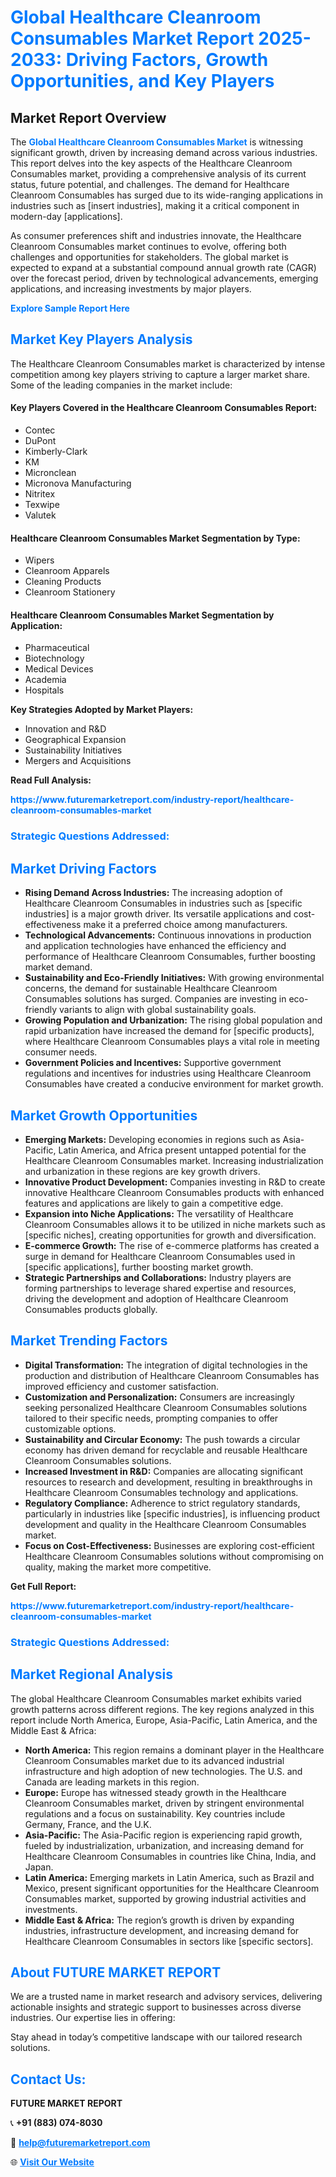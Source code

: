 <h1 style="color: #007BFF;">Global Healthcare Cleanroom Consumables Market Report 2025-2033: Driving Factors, Growth Opportunities, and Key Players</h1>

<section id="overview">
<h2>Market Report Overview</h2>
<p>The <a href="https://www.futuremarketreport.com/industry-report/healthcare-cleanroom-consumables-market" style="color: #007BFF; text-decoration: none;"><strong>Global Healthcare Cleanroom Consumables Market</strong></a> is witnessing significant growth, driven by increasing demand across various industries. This report delves into the key aspects of the Healthcare Cleanroom Consumables market, providing a comprehensive analysis of its current status, future potential, and challenges. The demand for Healthcare Cleanroom Consumables has surged due to its wide-ranging applications in industries such as [insert industries], making it a critical component in modern-day [applications].</p>
<p>As consumer preferences shift and industries innovate, the Healthcare Cleanroom Consumables market continues to evolve, offering both challenges and opportunities for stakeholders. The global market is expected to expand at a substantial compound annual growth rate (CAGR) over the forecast period, driven by technological advancements, emerging applications, and increasing investments by major players.</p>
</section>

<section id="overview">
<p><a href="https://www.futuremarketreport.com/request-sample/reportId=99515" style="color: #007BFF; text-decoration: none;"><strong>Explore Sample Report Here</strong></a></p>
</section>

<section id="key-players">
<h2 style="color: #007BFF;">Market Key Players Analysis</h2>
<p>The Healthcare Cleanroom Consumables market is characterized by intense competition among key players striving to capture a larger market share. Some of the leading companies in the market include:</p>
<h4>Key Players Covered in the Healthcare Cleanroom Consumables Report:</h4>
<ul><li>Contec</li><li>DuPont</li><li>Kimberly-Clark</li><li>KM</li><li>Micronclean</li><li>Micronova Manufacturing</li><li>Nitritex</li><li>Texwipe</li><li>Valutek</li></ul>
<h4>Healthcare Cleanroom Consumables Market Segmentation by Type:</h4>
<ul><li>Wipers</li><li>Cleanroom Apparels</li><li>Cleaning Products</li><li>Cleanroom Stationery</li></ul>

<h4>Healthcare Cleanroom Consumables Market Segmentation by Application:</h4>
<ul><li>Pharmaceutical</li><li>Biotechnology</li><li>Medical Devices</li><li>Academia</li><li>Hospitals</li></ul>
<p><strong>Key Strategies Adopted by Market Players:</strong></p>
<ul>
<li>Innovation and R&D</li>
<li>Geographical Expansion</li>
<li>Sustainability Initiatives</li>
<li>Mergers and Acquisitions</li>
</ul>
</section>

<section>
<p><strong>Read Full Analysis: </strong></p><a href="https://www.futuremarketreport.com/industry-report/healthcare-cleanroom-consumables-market" style="color: #007BFF; text-decoration: none;"><strong>https://www.futuremarketreport.com/industry-report/healthcare-cleanroom-consumables-market</strong></a>
<h3 style="color: #007BFF;">Strategic Questions Addressed:</h3>
</section>

<section id="driving-factors">
<h2 style="color: #007BFF;">Market Driving Factors</h2>
<ul>
<li><strong>Rising Demand Across Industries:</strong> The increasing adoption of Healthcare Cleanroom Consumables in industries such as [specific industries] is a major growth driver. Its versatile applications and cost-effectiveness make it a preferred choice among manufacturers.</li>
<li><strong>Technological Advancements:</strong> Continuous innovations in production and application technologies have enhanced the efficiency and performance of Healthcare Cleanroom Consumables, further boosting market demand.</li>
<li><strong>Sustainability and Eco-Friendly Initiatives:</strong> With growing environmental concerns, the demand for sustainable Healthcare Cleanroom Consumables solutions has surged. Companies are investing in eco-friendly variants to align with global sustainability goals.</li>
<li><strong>Growing Population and Urbanization:</strong> The rising global population and rapid urbanization have increased the demand for [specific products], where Healthcare Cleanroom Consumables plays a vital role in meeting consumer needs.</li>
<li><strong>Government Policies and Incentives:</strong> Supportive government regulations and incentives for industries using Healthcare Cleanroom Consumables have created a conducive environment for market growth.</li>
</ul>
</section>

<section id="growth-opportunities">
<h2 style="color: #007BFF;">Market Growth Opportunities</h2>
<ul>
<li><strong>Emerging Markets:</strong> Developing economies in regions such as Asia-Pacific, Latin America, and Africa present untapped potential for the Healthcare Cleanroom Consumables market. Increasing industrialization and urbanization in these regions are key growth drivers.</li>
<li><strong>Innovative Product Development:</strong> Companies investing in R&D to create innovative Healthcare Cleanroom Consumables products with enhanced features and applications are likely to gain a competitive edge.</li>
<li><strong>Expansion into Niche Applications:</strong> The versatility of Healthcare Cleanroom Consumables allows it to be utilized in niche markets such as [specific niches], creating opportunities for growth and diversification.</li>
<li><strong>E-commerce Growth:</strong> The rise of e-commerce platforms has created a surge in demand for Healthcare Cleanroom Consumables used in [specific applications], further boosting market growth.</li>
<li><strong>Strategic Partnerships and Collaborations:</strong> Industry players are forming partnerships to leverage shared expertise and resources, driving the development and adoption of Healthcare Cleanroom Consumables products globally.</li>
</ul>
</section>

<section id="trending-factors">
<h2 style="color: #007BFF;">Market Trending Factors</h2>
<ul>
<li><strong>Digital Transformation:</strong> The integration of digital technologies in the production and distribution of Healthcare Cleanroom Consumables has improved efficiency and customer satisfaction.</li>
<li><strong>Customization and Personalization:</strong> Consumers are increasingly seeking personalized Healthcare Cleanroom Consumables solutions tailored to their specific needs, prompting companies to offer customizable options.</li>
<li><strong>Sustainability and Circular Economy:</strong> The push towards a circular economy has driven demand for recyclable and reusable Healthcare Cleanroom Consumables solutions.</li>
<li><strong>Increased Investment in R&D:</strong> Companies are allocating significant resources to research and development, resulting in breakthroughs in Healthcare Cleanroom Consumables technology and applications.</li>
<li><strong>Regulatory Compliance:</strong> Adherence to strict regulatory standards, particularly in industries like [specific industries], is influencing product development and quality in the Healthcare Cleanroom Consumables market.</li>
<li><strong>Focus on Cost-Effectiveness:</strong> Businesses are exploring cost-efficient Healthcare Cleanroom Consumables solutions without compromising on quality, making the market more competitive.</li>
</ul>
</section>

<section>
<p><strong>Get Full Report: </strong></p><a href="https://www.futuremarketreport.com/industry-report/healthcare-cleanroom-consumables-market" style="color: #007BFF; text-decoration: none;"><strong>https://www.futuremarketreport.com/industry-report/healthcare-cleanroom-consumables-market</strong></a>
<h3 style="color: #007BFF;">Strategic Questions Addressed:</h3>
</section>


<section id="regional-analysis">
<h2 style="color: #007BFF;">Market Regional Analysis</h2>
<p>The global Healthcare Cleanroom Consumables market exhibits varied growth patterns across different regions. The key regions analyzed in this report include North America, Europe, Asia-Pacific, Latin America, and the Middle East & Africa:</p>
<ul>
<li><strong>North America:</strong> This region remains a dominant player in the Healthcare Cleanroom Consumables market due to its advanced industrial infrastructure and high adoption of new technologies. The U.S. and Canada are leading markets in this region.</li>
<li><strong>Europe:</strong> Europe has witnessed steady growth in the Healthcare Cleanroom Consumables market, driven by stringent environmental regulations and a focus on sustainability. Key countries include Germany, France, and the U.K.</li>
<li><strong>Asia-Pacific:</strong> The Asia-Pacific region is experiencing rapid growth, fueled by industrialization, urbanization, and increasing demand for Healthcare Cleanroom Consumables in countries like China, India, and Japan.</li>
<li><strong>Latin America:</strong> Emerging markets in Latin America, such as Brazil and Mexico, present significant opportunities for the Healthcare Cleanroom Consumables market, supported by growing industrial activities and investments.</li>
<li><strong>Middle East & Africa:</strong> The region’s growth is driven by expanding industries, infrastructure development, and increasing demand for Healthcare Cleanroom Consumables in sectors like [specific sectors].</li>
</ul>
</section>

<footer>
<h2 style="color: #007BFF;">About FUTURE MARKET REPORT</h2>
<p>We are a trusted name in market research and advisory services, delivering actionable insights and strategic support to businesses across diverse industries. Our expertise lies in offering:</p>

<p>Stay ahead in today’s competitive landscape with our tailored research solutions.</p>

<h2 style="color: #007BFF;">Contact Us:</h2>
<p><strong>FUTURE MARKET REPORT</strong></p>
<p>📞 <strong>+91 (883) 074-8030</strong></p>
<p>📧 <strong><a href="mailto:help@futuremarketreport.com" style="color: #007BFF;">help@futuremarketreport.com</a></strong></p>
<p>🌐 <strong><a href="https://www.futuremarketreport.com/" style="color: #007BFF;">Visit Our Website</a></strong></p>
</footer>